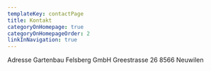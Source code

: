 ```yaml
---
templateKey: contactPage
title: Kontakt
categoryOnHomepage: true
categoryOnHomepageOrder: 2
linkInNavigation: true
---
```


Adresse
Gartenbau Felsberg GmbH
Greestrasse 26
8566 Neuwilen
